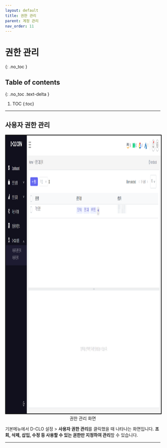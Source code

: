 ```yaml
---
layout: default
title: 권한 관리
parent: 계정 관리
nav_order: 11
---
```


# 권한 관리
{: .no_toc }
<br>

## Table of contents
{: .no_toc .text-delta }

1. TOC
{:toc}

---
## 사용자 권한 관리

<center>
    <img
        src="/docs/assets/images/디클로설정_사용자 권한 관리.png"
        width="1600"
        height="900"
        style="border: 2px solid black;"
    />
    <figcaption>권한 관리 화면</figcaption>
</center>

기본메뉴에서 D-CLO 설정 > **사용자 권한 관리**를 클릭했을 때 나타나는 화면입니다. **조회, 삭제, 삽입, 수정 등 사용할 수 있는 권한만 지정하여 관리**할 수 있습니다.

---




